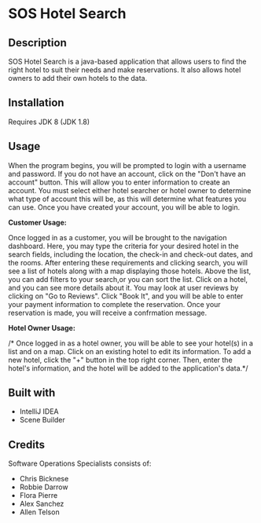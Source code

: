 SOS Hotel Search
===

Description
---
SOS Hotel Search is a java-based application that allows users to find the right hotel to suit their needs and make reservations. It also allows hotel owners to add their own hotels to the data.

Installation
---
Requires JDK 8 (JDK 1.8)

Usage
---
When the program begins, you will be prompted to login with a username and password. If you do not have an account, click on the "Don't have an account" button. This will allow you to enter information to create an account. You must select either hotel searcher or hotel owner to determine what type of account this will be, as this will determine what features you can use. Once you have created your account, you will be able to login.

**Customer Usage:**

Once logged in as a customer, you will be brought to the navigation dashboard. Here, you may type the criteria for your desired hotel in the search fields, including the location, the check-in and check-out dates, and the rooms. After entering these requirements and clicking search, you will see a list of hotels along with a map displaying those hotels. Above the list, you can add filters to your search,or you can sort the list. Click on a hotel, and you can see more details about it. You may look at user reviews by clicking on "Go to Reviews". Click "Book It", and you will be able to enter your payment information to complete the reservation. Once your reservation is made, you will receive a confrmation message.

**Hotel Owner Usage:**

/* Once logged in as a hotel owner, you will be able to see your hotel(s) in a list and on a map. Click on an existing hotel to edit
its information. To add a new hotel, click the "+" button in the top right corner. Then, enter the hotel's information, and the hotel
will be added to the application's data.*/

Built with
---
* IntelliJ IDEA
* Scene Builder

Credits
---
Software Operations Specialists consists of:
* Chris Bicknese
* Robbie Darrow
* Flora Pierre
* Alex Sanchez
* Allen Telson
